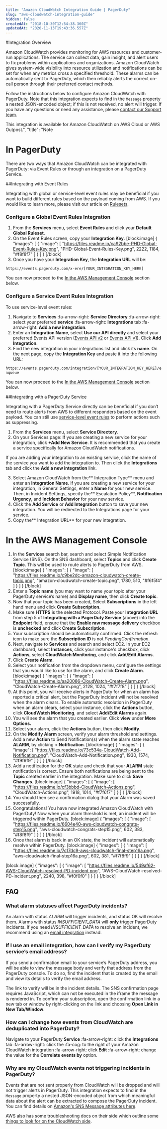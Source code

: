 ```yaml
---
title: "Amazon CloudWatch Integration Guide | PagerDuty"
slug: "aws-cloudwatch-integration-guide"
hidden: false
createdAt: "2018-10-30T12:54:38.360Z"
updatedAt: "2020-11-13T19:43:36.557Z"
---
```

#Integration Overview 

Amazon CloudWatch provides monitoring for AWS resources and customer-run applications. The service can collect data, gain insight, and alert users to fix problems within applications and organizations. Amazon CloudWatch gives system-wide visibility into resource utilization and notifications can be set for when any metrics cross a specified threshold. These alarms can be automatically sent to PagerDuty, which then reliably alerts the correct on-call person through their preferred contact methods. 

Follow the instructions below to configure Amazon CloudWatch with PagerDuty. Note that this integration expects to find in the `Message` property a nested JSON-encoded object; if this is not received, no alert will trigger. If you have any questions or need any assistance, please [contact our Support team](https://www.pagerduty.com/contact-us/).

<Callout type="info" title="Info">
This integration is available for Amazon CloudWatch on AWS Cloud or AWS Outpost.",
  "title": "Note
</Callout>


# In PagerDuty 

There are two ways that Amazon CloudWatch can be integrated with PagerDuty: via Event Rules or through an integration on a PagerDuty Service.

##Integrating with Event Rules

Integrating with global or service-level event rules may be beneficial if you want to build different rules based on the payload coming from AWS. If you would like to learn more, please visit our article on [Rulesets](doc:rulesets).

### Configure a Global Event Rules Integration

1. From the **Services** menu, select **Event Rules** and click your **Default Global Ruleset**. 
2. On the Event Rules screen, copy your **Integration Key**.
[block:image]
{
  "images": [
    {
      "image": [
        "https://files.readme.io/ca92bbe-PHD-Global-Event-Rules-Key.png",
        "PHD-Global-Event-Rules-Key.png",
        2222,
        1184,
        "#f8f8f7"
      ]
    }
  ]
}
[/block]
3. Once you have your **Integration Key**, the **Integration URL** will be:

`https://events.pagerduty.com/x-ere/[YOUR_INTEGRATION_KEY_HERE]`

You can now proceed to the [In the AWS Management Console](https://support.pagerduty.com/v1/docs/aws-cloudwatch-integration-guide#section-in-the-aws-management-console) section below. 

### Configure a Service Event Rules Integration

To use service-level event rules:

1. Navigate to **Services** :fa-arrow-right: **Service Directory** :fa-arrow-right: select your preferred **service** :fa-arrow-right: **Integrations** tab :fa-arrow-right: **Add a new integration**. 
2. Enter an **Integration Name**, select **Use our API directly** and select your preferred Events API version ([Events API v2](https://developer.pagerduty.com/docs/events-api-v2/overview/) or [Events API v1](https://developer.pagerduty.com/docs/events-api-v1/overview/)). Click **Add Integration**.
3. Find the new integration in your integrations list and click its **name**. On the next page, copy the **Integration Key** and paste it into the following URL:

`https://events.pagerduty.com/integration/[YOUR_INTEGRATION_KEY_HERE]/enqueue`

You can now proceed to the [In the AWS Management Console](https://support.pagerduty.com/v1/docs/aws-cloudwatch-integration-guide#section-in-the-aws-management-console) section below. 

##Integrating with a PagerDuty Service

Integrating with a PagerDuty Service directly can be beneficial if you don’t need to route alerts from AWS to different responders based on the event payload. You can still use [service-level event rules](https://support.pagerduty.com/docs/event-management#section-configure-event-rules-for-a-service) to perform actions such as suppressing.

1. From the **Services** menu, select **Service Directory**.
2. On your Services page: If you are creating a new service for your integration, click **+Add New Service**. It is recommended that you create a service specifically for Amazon CloudWatch notifications.

If you are adding your integration to an existing service, click the name of the service you want to add the integration to. Then click the **Integrations** tab and click the **Add a new integration** link.

3. Select Amazon CloudWatch from the** Integration Type** menu and enter an **Integration Name**.
If you are creating a new service for your integration, in General Settings, enter a **Name** for your new service. Then, in Incident Settings, specify the** Escalation Policy**, **Notification Urgency**, and **Incident Behavior** for your new service.
4. Click the **Add Service** or **Add Integration** button to save your new integration. You will be redirected to the Integrations page for your service.
5. Copy the** Integration URL** for your new integration.

# In the AWS Management Console

1. In the **Services** search bar, search and select Simple Notification Service (SNS). On the SNS dashboard, select **Topics** and click **Create Topic**. This will be used to route alerts to PagerDuty from AWS.
[block:image]
{
  "images": [
    {
      "image": [
        "https://files.readme.io/c9be2dc-amazon-cloudwatch-create-topic.png",
        "amazon-cloudwatch-create-topic.png",
        1780,
        510,
        "#f6f5f4"
      ]
    }
  ]
}
[/block]
2. Enter a **Topic name** (you may want to name your topic after your PagerDuty service’s name) and **Display name**, then click **Create topic**. 
3. Now that your topic has been created, Select **Subscriptions** in the left hand menu and click **Create Subscription**.
4. Make sure **HTTPS** is the selected Protocol. Paste your **Integration URL** from step 5 of **Integrating with a PagerDuty Service** (above) into the **Endpoint** field, ensure that the **Enable raw message delivery** checkbox is **unchecked** and click **Create Subscription**.
5. Your subscription should be automatically confirmed. Click the refresh icon to make sure the **Subscription ID** is not *PendingConfirmation*.
6. Next, navigate to **Services** and search and select EC2. In your EC2 dashboard, select **Instances**, click your instance's checkbox, click **Actions**, select **CloudWatch Monitoring**, and click **Add/Edit Alarms**.
7. Click **Create Alarm**.
8. Select your notification from the dropdown menu, configure the settings that you would like to use for the alarm, and click **Create Alarm**.
[block:image]
{
  "images": [
    {
      "image": [
        "https://files.readme.io/aa20086-CloudWatch-Create-Alarm.png",
        "CloudWatch-Create-Alarm.png",
        2128,
        1024,
        "#f7f7f8"
      ]
    }
  ]
}
[/block]
9. At this point, you will receive alerts in PagerDuty for when an alarm has reported a critical alert, but the PagerDuty incident will not be resolved when the alarm clears. To enable automatic resolution in PagerDuty when an alarm clears, select your instance, click the **Actions** button, click **CloudWatch Monitoring**, and select **Add/Edit Alarms** again.
10. You will see the alarm that you created earlier. Click **view** under **More Options.** 
11. Select your alarm, click the **Actions** button, then click **Modify**.
12. On the **Modify Alarm** screen, verify your alarm threshold and settings. Add a new **Action** to Send Notification(s) when the alarm state reaches **ALARM**, by clicking **+ Notification**.
[block:image]
{
  "images": [
    {
      "image": [
        "https://files.readme.io/73c534a-CloudWatch-Add-Notification.png",
        "CloudWatch-Add-Notification.png",
        1930,
        1574,
        "#f9f9f9"
      ]
    }
  ]
}
[/block]
13. Add a notification for the **OK** state and check that your **ALARM** state notification is correct. Ensure both notifications are being sent to the **Topic** created earlier in the integration. Make sure to click **Save Changes**.
[block:image]
{
  "images": [
    {
      "image": [
        "https://files.readme.io/cf3bbbd-CloudWatch-Actions.png",
        "CloudWatch-Actions.png",
        1918,
        1014,
        "#f7f6f7"
      ]
    }
  ]
}
[/block]
14. You should then see a confirmation dialog that your Alarm was saved successfully.
15. Congratulations! You have now integrated Amazon CloudWatch with PagerDuty! Now when your alarm threshold is met, an incident will be triggered within PagerDuty.
[block:image]
{
  "images": [
    {
      "image": [
        "https://files.readme.io/6604e40-aws-cloudwatch-congrats-step15.png",
        "aws-cloudwatch-congrats-step15.png",
        602,
        383,
        "#f8f8f9"
      ]
    }
  ]
}
[/block]
16. Once that alarm is back in an OK state, the incident will automatically resolve within PagerDuty.
[block:image]
{
  "images": [
    {
      "image": [
        "https://files.readme.io/7c17dc9-aws-cloudwatch-final-step16a.png",
        "aws-cloudwatch-final-step16a.png",
        602,
        381,
        "#f7f8f9"
      ]
    }
  ]
}
[/block]

[block:image]
{
  "images": [
    {
      "image": [
        "https://files.readme.io/549af62-AWS-CloudWatch-resolved-PD-incident.png",
        "AWS-CloudWatch-resolved-PD-incident.png",
        2240,
        398,
        "#f0f0f0"
      ]
    }
  ]
}
[/block]
## FAQ

### What alarm statuses affect PagerDuty incidents?

An alarm with status *ALARM* will trigger incidents, and status OK will resolve them. Alarms with status *INSUFFICIENT_DATA* will **only** trigger PagerDuty incidents. If you need *INSUFFICIENT_DATA* to resolve an incident, we recommend using an <a href="https://www.pagerduty.com/docs/guides/email-integration-guide/">email integration</a> instead.

### If I use an email integration, how can I verify my PagerDuty service’s email address?

If you send a confirmation email to your service’s PagerDuty address, you will be able to view the message body and verify that address from the PagerDuty console. To do so, find the incident that is created by the email and view its details to verify the email address.

The link to verify will be in the incident details. The SNS confirmation page requires JavaScript, which can not be executed in the iframe the message is rendered in. To confirm your subscription, open the confirmation link in a new tab or window by right-clicking on the link and choosing **Open Link in New Tab/Window**.

### How can I change how events from CloudWatch are deduplicated into PagerDuty?

Navigate to your PagerDuty **Service** :fa-arrow-right: click the **Integrations** tab :fa-arrow-right: click the :fa-cog: to the right of your Amazon CloudWatch integration :fa-arrow-right: click **Edit** :fa-arrow-right: change the value for the **Correlate events by** option.

### Why are my CloudWatch events not triggering incidents in PagerDuty?

Events that are not sent properly from CloudWatch will be dropped and will not trigger alerts in PagerDuty. This integration expects to find in the `Message` property a nested JSON-encoded object from which meaningful data about the alert can be extracted to compose the PagerDuty incident. You can find details on [Amazon's SNS Message attributes here](https://docs.aws.amazon.com/sns/latest/dg/sns-message-attributes.html).

AWS also has some troubleshooting docs on their side which outline some [things to look for on the CloudWatch side](https://docs.aws.amazon.com/AmazonCloudWatch/latest/events/CWE_Troubleshooting.html#NeverDeliveredToTarget).